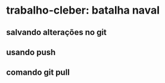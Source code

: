 ﻿# trabalho-cleber: batalha naval
## salvando alterações no git

## usando push
## comando git pull

